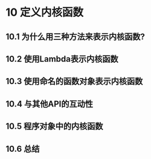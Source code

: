 
# 10 定义内核函数
## 10.1 为什么用三种方法来表示内核函数?
## 10.2 使用Lambda表示内核函数
## 10.3 使用命名的函数对象表示内核函数
## 10.4 与其他API的互动性
## 10.5 程序对象中的内核函数
## 10.6 总结
